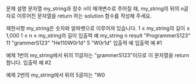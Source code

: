 문제 설명
문자열 my_string과 정수 n이 매개변수로 주어질 때, my_string의 뒤의 n글자로 이루어진 문자열을 return 하는 solution 함수를 작성해 주세요.

제한사항
my_string은 숫자와 알파벳으로 이루어져 있습니다.
1 ≤ my_string의 길이 ≤ 1,000
1 ≤ n ≤ my_string의 길이
입출력 예
my_string	n	result
"ProgrammerS123"	11	"grammerS123"
"He110W0r1d"	5	"W0r1d"
입출력 예
입출력 예 #1

예제 1번의 my_string에서 뒤의 11글자는 "grammerS123"이므로 이 문자열을 return 합니다.
입출력 예 #2

예제 2번의 my_string에서 뒤의 5글자는 "W0